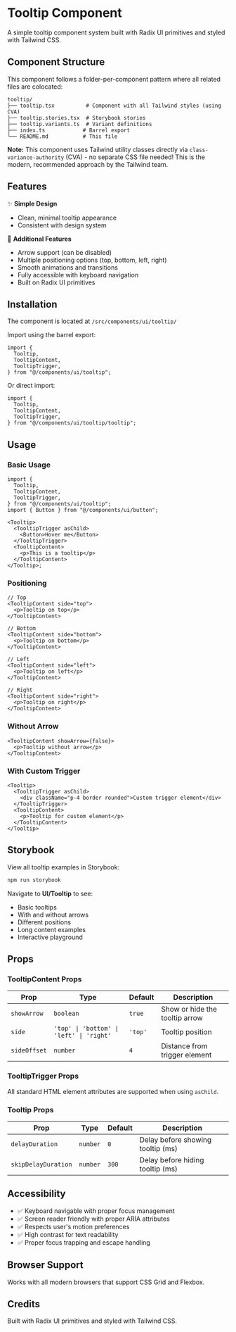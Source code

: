 # Tooltip Component

A simple tooltip component system built with Radix UI primitives and styled with Tailwind CSS.

## Component Structure

This component follows a folder-per-component pattern where all related files are colocated:

```
tooltip/
├── tooltip.tsx          # Component with all Tailwind styles (using CVA)
├── tooltip.stories.tsx  # Storybook stories
├── tooltip.variants.ts  # Variant definitions
├── index.ts            # Barrel export
└── README.md           # This file
```

**Note:** This component uses Tailwind utility classes directly via `class-variance-authority` (CVA) - no separate CSS file needed! This is the modern, recommended approach by the Tailwind team.

## Features

✨ **Simple Design**

- Clean, minimal tooltip appearance
- Consistent with design system

🎨 **Additional Features**

- Arrow support (can be disabled)
- Multiple positioning options (top, bottom, left, right)
- Smooth animations and transitions
- Fully accessible with keyboard navigation
- Built on Radix UI primitives

## Installation

The component is located at `/src/components/ui/tooltip/`

Import using the barrel export:

```tsx
import {
  Tooltip,
  TooltipContent,
  TooltipTrigger,
} from "@/components/ui/tooltip";
```

Or direct import:

```tsx
import {
  Tooltip,
  TooltipContent,
  TooltipTrigger,
} from "@/components/ui/tooltip/tooltip";
```

## Usage

### Basic Usage

```tsx
import {
  Tooltip,
  TooltipContent,
  TooltipTrigger,
} from "@/components/ui/tooltip";
import { Button } from "@/components/ui/button";

<Tooltip>
  <TooltipTrigger asChild>
    <Button>Hover me</Button>
  </TooltipTrigger>
  <TooltipContent>
    <p>This is a tooltip</p>
  </TooltipContent>
</Tooltip>;
```

### Positioning

```tsx
// Top
<TooltipContent side="top">
  <p>Tooltip on top</p>
</TooltipContent>

// Bottom
<TooltipContent side="bottom">
  <p>Tooltip on bottom</p>
</TooltipContent>

// Left
<TooltipContent side="left">
  <p>Tooltip on left</p>
</TooltipContent>

// Right
<TooltipContent side="right">
  <p>Tooltip on right</p>
</TooltipContent>
```

### Without Arrow

```tsx
<TooltipContent showArrow={false}>
  <p>Tooltip without arrow</p>
</TooltipContent>
```

### With Custom Trigger

```tsx
<Tooltip>
  <TooltipTrigger asChild>
    <div className="p-4 border rounded">Custom trigger element</div>
  </TooltipTrigger>
  <TooltipContent>
    <p>Tooltip for custom element</p>
  </TooltipContent>
</Tooltip>
```

## Storybook

View all tooltip examples in Storybook:

```bash
npm run storybook
```

Navigate to **UI/Tooltip** to see:

- Basic tooltips
- With and without arrows
- Different positions
- Long content examples
- Interactive playground

## Props

### TooltipContent Props

| Prop         | Type                                     | Default | Description                    |
| ------------ | ---------------------------------------- | ------- | ------------------------------ |
| `showArrow`  | `boolean`                                | `true`  | Show or hide the tooltip arrow |
| `side`       | `'top' \| 'bottom' \| 'left' \| 'right'` | `'top'` | Tooltip position               |
| `sideOffset` | `number`                                 | `4`     | Distance from trigger element  |

### TooltipTrigger Props

All standard HTML element attributes are supported when using `asChild`.

### Tooltip Props

| Prop                | Type     | Default | Description                       |
| ------------------- | -------- | ------- | --------------------------------- |
| `delayDuration`     | `number` | `0`     | Delay before showing tooltip (ms) |
| `skipDelayDuration` | `number` | `300`   | Delay before hiding tooltip (ms)  |

## Accessibility

- ✅ Keyboard navigable with proper focus management
- ✅ Screen reader friendly with proper ARIA attributes
- ✅ Respects user's motion preferences
- ✅ High contrast for text readability
- ✅ Proper focus trapping and escape handling

## Browser Support

Works with all modern browsers that support CSS Grid and Flexbox.

## Credits

Built with Radix UI primitives and styled with Tailwind CSS.
